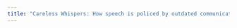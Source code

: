 ```yaml
---
title: "Careless Whispers: How speech is policed by outdated communications legislation (2015)"
---
```




